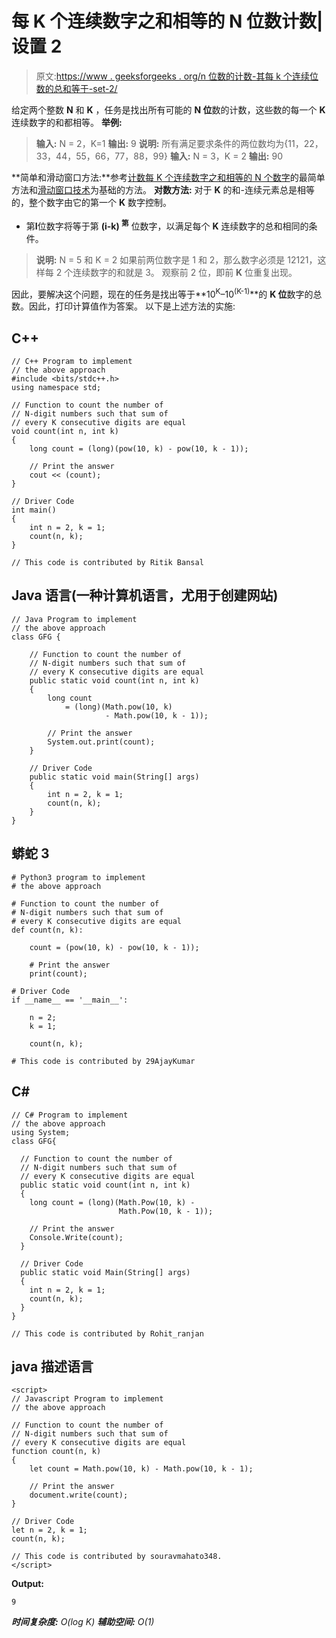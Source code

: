# 每 K 个连续数字之和相等的 N 位数计数|设置 2

> 原文:[https://www . geeksforgeeks . org/n 位数的计数-其每 k 个连续位数的总和等于-set-2/](https://www.geeksforgeeks.org/count-of-n-digit-numbers-whose-sum-of-every-k-consecutive-digits-is-equal-set-2/)

给定两个整数 **N** 和 **K** ，任务是找出所有可能的 **N 位**数的计数，这些数的每一个 **K** 连续数字的和都相等。
**举例:**

> **输入:** N = 2，K=1
> **输出:** 9
> **说明:**
> 所有满足要求条件的两位数均为{11，22，33，44，55，66，77，88，99}
> **输入:** N = 3，K = 2
> **输出:** 90

**简单和滑动窗口方法:**参考[计数每 K 个连续数字之和相等的 N 个数字](https://www.geeksforgeeks.org/count-of-n-digit-numbers-whose-sum-of-every-k-consecutive-digits-is-equal/)的最简单方法和[滑动窗口技术](https://www.geeksforgeeks.org/window-sliding-technique/)为基础的方法。
**对数方法:**
对于 **K** 的和-连续元素总是相等的，整个数字由它的第一个 **K** 数字控制。

*   第**I**位数字将等于第 **(i-k) <sup>第</sup>** 位数字，以满足每个 **K** 连续数字的总和相同的条件。

> **说明:**
> N = 5 和 K = 2
> 如果前两位数字是 1 和 2，那么数字必须是 12121，这样每 2 个连续数字的和就是 3。
> 观察前 2 位，即前 **K** 位重复出现。

因此，要解决这个问题，现在的任务是找出等于**10<sup>K</sup>–10<sup>(K-1)</sup>**的 **K 位**数字的总数。因此，打印计算值作为答案。
以下是上述方法的实施:

## C++

```
// C++ Program to implement
// the above approach
#include <bits/stdc++.h>
using namespace std;

// Function to count the number of
// N-digit numbers such that sum of
// every K consecutive digits are equal
void count(int n, int k)
{
    long count = (long)(pow(10, k) - pow(10, k - 1));

    // Print the answer
    cout << (count);
}

// Driver Code
int main()
{
    int n = 2, k = 1;
    count(n, k);
}

// This code is contributed by Ritik Bansal
```

## Java 语言(一种计算机语言，尤用于创建网站)

```
// Java Program to implement
// the above approach
class GFG {

    // Function to count the number of
    // N-digit numbers such that sum of
    // every K consecutive digits are equal
    public static void count(int n, int k)
    {
        long count
            = (long)(Math.pow(10, k)
                     - Math.pow(10, k - 1));

        // Print the answer
        System.out.print(count);
    }

    // Driver Code
    public static void main(String[] args)
    {
        int n = 2, k = 1;
        count(n, k);
    }
}
```

## 蟒蛇 3

```
# Python3 program to implement
# the above approach

# Function to count the number of
# N-digit numbers such that sum of
# every K consecutive digits are equal
def count(n, k):

    count = (pow(10, k) - pow(10, k - 1));

    # Print the answer
    print(count);

# Driver Code
if __name__ == '__main__':

    n = 2;
    k = 1;

    count(n, k);

# This code is contributed by 29AjayKumar
```

## C#

```
// C# Program to implement
// the above approach
using System;
class GFG{

  // Function to count the number of
  // N-digit numbers such that sum of
  // every K consecutive digits are equal
  public static void count(int n, int k)
  {
    long count = (long)(Math.Pow(10, k) -
                        Math.Pow(10, k - 1));

    // Print the answer
    Console.Write(count);
  }

  // Driver Code
  public static void Main(String[] args)
  {
    int n = 2, k = 1;
    count(n, k);
  }
}

// This code is contributed by Rohit_ranjan
```

## java 描述语言

```
<script>
// Javascript Program to implement
// the above approach

// Function to count the number of
// N-digit numbers such that sum of
// every K consecutive digits are equal
function count(n, k)
{
    let count = Math.pow(10, k) - Math.pow(10, k - 1);

    // Print the answer
    document.write(count);
}

// Driver Code
let n = 2, k = 1;
count(n, k);

// This code is contributed by souravmahato348.
</script>
```

**Output:** 

```
9
```

***时间复杂度:** O(log K)*
***辅助空间:** O(1)*